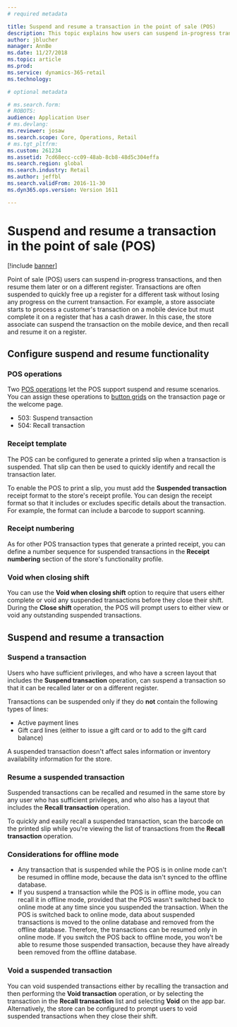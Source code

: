 ```yaml
---
# required metadata

title: Suspend and resume a transaction in the point of sale (POS)
description: This topic explains how users can suspend in-progress transactions and then resume them later or on a different register by using Dynamics 365 Commerce.
author: jblucher
manager: AnnBe
ms.date: 11/27/2018
ms.topic: article
ms.prod: 
ms.service: dynamics-365-retail
ms.technology: 

# optional metadata

# ms.search.form: 
# ROBOTS: 
audience: Application User
# ms.devlang: 
ms.reviewer: josaw
ms.search.scope: Core, Operations, Retail
# ms.tgt_pltfrm: 
ms.custom: 261234
ms.assetid: 7cd68ecc-cc09-48ab-8cb8-48d5c304effa
ms.search.region: global
ms.search.industry: Retail
ms.author: jeffbl
ms.search.validFrom: 2016-11-30
ms.dyn365.ops.version: Version 1611

---
```


# Suspend and resume a transaction in the point of sale (POS)

[!include [banner](includes/banner.md)]


Point of sale (POS) users can suspend in-progress transactions, and then resume them later or on a different register. Transactions are often suspended to quickly free up a register for a different task without losing any progress on the current transaction. For example, a store associate starts to process a customer's transaction on a mobile device but must complete it on a register that has a cash drawer. In this case, the store associate can suspend the transaction on the mobile device, and then recall and resume it on a register.

## Configure suspend and resume functionality

### POS operations

Two [POS operations](pos-operations.md) let the POS support suspend and resume scenarios. You can assign these operations to [button grids](pos-screen-layouts.md) on the transaction page or the welcome page.

- 503: Suspend transaction
- 504: Recall transaction

### Receipt template

The POS can be configured to generate a printed slip when a transaction is suspended. That slip can then be used to quickly identify and recall the transaction later.

To enable the POS to print a slip, you must add the **Suspended transaction** receipt format to the store's receipt profile. You can design the receipt format so that it includes or excludes specific details about the transaction. For example, the format can include a barcode to support scanning.

### Receipt numbering

As for other POS transaction types that generate a printed receipt, you can define a number sequence for suspended transactions in the **Receipt numbering** section of the store's functionality profile.

### Void when closing shift

You can use the **Void when closing shift** option to require that users either complete or void any suspended transactions before they close their shift. During the **Close shift** operation, the POS will prompt users to either view or void any outstanding suspended transactions.

## Suspend and resume a transaction

### Suspend a transaction

Users who have sufficient privileges, and who have a screen layout that includes the **Suspend transaction** operation, can suspend a transaction so that it can be recalled later or on a different register.

Transactions can be suspended only if they do **not** contain the following types of lines:

- Active payment lines
- Gift card lines (either to issue a gift card or to add to the gift card balance)

A suspended transaction doesn't affect sales information or inventory availability information for the store.

### Resume a suspended transaction

Suspended transactions can be recalled and resumed in the same store by any user who has sufficient privileges, and who also has a layout that includes the **Recall transaction** operation.

To quickly and easily recall a suspended transaction, scan the barcode on the printed slip while you're viewing the list of transactions from the **Recall transaction** operation.

### Considerations for offline mode

- Any transaction that is suspended while the POS is in online mode can't be resumed in offline mode, because the data isn't synced to the offline database.
- If you suspend a transaction while the POS is in offline mode, you can recall it in offline mode, provided that the POS wasn't switched back to online mode at any time since you suspended the transaction. When the POS is switched back to online mode, data about suspended transactions is moved to the online database and removed from the offline database. Therefore, the transactions can be resumed only in online mode. If you switch the POS back to offline mode, you won't be able to resume those suspended transaction, because they have already been removed from the offline database.

### Void a suspended transaction

You can void suspended transactions either by recalling the transaction and then performing the **Void transaction** operation, or by selecting the transaction in the **Recall transaction** list and selecting **Void** on the app bar. Alternatively, the store can be configured to prompt users to void suspended transactions when they close their shift.
